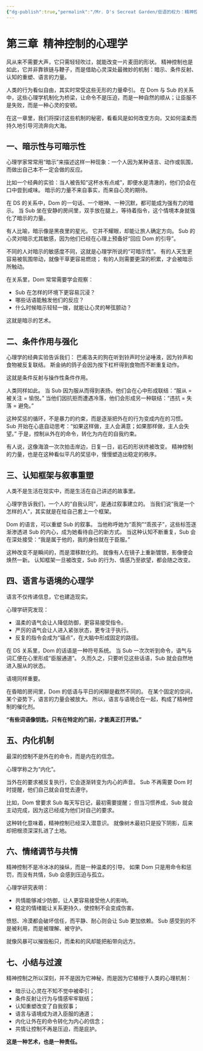 ```yaml
---
{"dg-publish":true,"permalink":"/Mr. D's Secreat Garden/低语的权力：精神控制与臣服美/04. 第三章  精神控制的心理学/"}
---
```


# 第三章  精神控制的心理学

风从来不需要大声，它只需轻轻吹过，就能改变一片麦田的形状。
精神控制也是如此，它并非靠铁链与鞭子，而是借助心灵深处最微妙的机制：暗示、条件反射、认知的重塑、语言的力量。

人类的行为看似自由，其实时常受这些无形的力量牵引。
在 Dom 与 Sub 的关系中，这些心理学机制化为桥梁，让命令不是压迫，而是一种自然的顺从；让臣服不是失败，而是一种心灵的安顿。

在这一章里，我们将探讨这些机制的秘密，看看风是如何改变方向，又如何温柔而持久地引导河流奔向大海。

## 一、暗示性与可暗示性
心理学家常常用“暗示”来描述这样一种现象：一个人因为某种语言、动作或氛围，而做出自己本不一定会做的反应。

比如一个经典的实验：当人被告知“这杯水有点咸”，即便水是清澈的，他们仍会在口中尝到咸味。
暗示的力量不来自事实，而来自心灵的期待。

在 DS 的关系中，Dom 的一句话、一个眼神、一种沉默，都可能成为强有力的暗示。
当 Sub 坐在安静的房间里，双手放在腿上，等待着指令，这个情境本身就强化了暗示的力量。

有人比喻，暗示像是黑夜里的星光。
它并不耀眼，却能让旅人确定方向。
Sub 的心灵对暗示尤其敏感，因为他们已经在心理上预备好“回应 Dom 的引导”。

不同的人对暗示的敏感度不同，这就是心理学所说的“可暗示性”。
有的人天生更容易被氛围带动，就像干草更容易燃烧；
有的人则需要更深的积累，才会被暗示所触动。

在关系里，Dom 常常需要学会观察：
- Sub 在怎样的环境下更容易沉浸？
- 哪些话语能触发他们的反应？
- 什么时候暗示轻轻一拨，就能让心灵的琴弦颤动？

这就是暗示的艺术。

## 二、条件作用与强化

心理学的经典实验告诉我们：
巴甫洛夫的狗在听到铃声时分泌唾液，因为铃声和食物被反复联结。
斯金纳的鸽子会因为按下杠杆得到食物而不断重复动作。

这就是条件反射与操作性条件作用。

人类同样如此。
当 Sub 因为服从而得到表扬，他们会在心中形成联结：“服从 = 被关注 = 愉悦。”
当他们因抗拒而遭遇冷落，他们会形成另一种联结：“违抗 = 失落 = 避免。”

这种奖惩的循环，不是暴力的约束，而是逐渐把外在的行为变成内在的习惯。
Sub 开始在心底自动思考：“如果这样做，主人会满意；如果那样做，主人会失望。”
于是，控制从外在的命令，转化为内在的自我约束。

有人说，这像海浪一次次拍击岸边，日复一日，岩石的形状终被改变。
精神控制的力量，也是在这种看似平凡的奖惩中，慢慢塑造出稳定的秩序。

## 三、认知框架与叙事重塑

人类不是生活在现实中，而是生活在自己讲述的故事里。

心理学告诉我们，一个人的“自我认同”，是通过叙事建立的。
当我们说“我是一个怎样的人”，其实就是在给自己套上一个框架。

Dom 的语言，可以重塑 Sub 的叙事。
当他称呼她为“乖狗”“乖孩子”，这些标签逐渐渗透进 Sub 的内心，成为她看待自己的新方式。
当这种认知不断重复，Sub 会在深处接受：“我是属于他的，我的身份就在于臣服。”

这种改变不是瞬间的，而是潜移默化的。
就像有人在镜子上重新镀银，影像便会焕然一新。
认知框架一旦被改变，Sub 的行为、情感乃至欲望，都会随之改变。

## 四、语言与语境的心理学

语言不仅传递信息，它也建造现实。  

心理学研究发现：
- 温柔的语气会让人降低防御，更容易接受指令。
- 严厉的语气会让人进入紧张状态，更专注于执行。
- 反复的指令会成为“锚点”，在大脑中形成固定的路径。

在 DS 关系里，Dom 的话语是一种符号系统。
当 Sub 一次次听到命令，语气与词汇便在心里形成“臣服通道”。
久而久之，只要听见这些话语，Sub 就会自然地进入服从的状态。

语境同样重要。

在昏暗的房间里，Dom 的低语与平日的闲聊是截然不同的。
在某个固定的空间，某个姿势下，语言的力量会被放大。
所以，语言与语境合在一起，构成了精神控制的催化剂。

**“有些词语像钥匙，只有在特定的门前，才能真正打开锁。”**

## 五、内化机制

最深的控制不是外在的命令，而是内在的信念。

心理学称之为“内化”。

当外在的要求被反复执行，它会逐渐转变为内心的声音。
Sub 不再需要 Dom 时时提醒，他们自己就会自觉去遵守。

比如，Dom 曾要求 Sub 每天写日记，最初需要提醒；
但当习惯养成，Sub 就会主动完成，因为这已经成为他们对自己的要求。

这种转化意味着，精神控制已经深入潜意识。
就像树木最初只是投下阴影，后来却把根须深深扎进了土地。

## 六、情绪调节与共情

精神控制不是冷冰冰的操纵，而是一种温柔的引导。
如果 Dom 只是用命令和惩罚，而没有共情，Sub 会感到压迫与孤立。

心理学研究表明：
- 共情能够减少防御，让人更容易接受他人的影响。
- 稳定的情绪能让关系更持久，使控制不会变成伤害。

愤怒、冷漠都会破坏信任，而平静、耐心则会让 Sub 更加依赖。
Sub 感受到的不是被利用，而是被理解、被守护。

就像风暴可以摧毁船只，而柔和的风却能把船带向远方。

## 七、小结与过渡

精神控制之所以深刻，并不是因为它神秘，而是因为它植根于人类的心理机制：
- 暗示让心灵在不知不觉中被牵引；
- 条件反射让行为与情感牢牢联结；
- 认知重塑改变了自我叙事；
- 语言与语境成为进入臣服的通道；
- 内化让外在的命令转化为内心的信念；
- 共情让控制不再是压迫，而是庇护。

**这是一种艺术，也是一种责任。**

